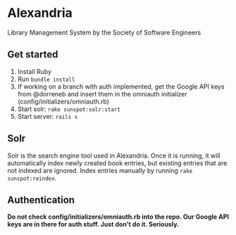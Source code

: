 Alexandria
==========

Library Management System by the Society of Software Engineers

Get started
-----------
1. Install Ruby
2. Run `bundle install`
3. If working on a branch with auth implemented, get the Google API keys from @dorreneb and insert them in the omniauth initializer (config/initializers/omniauth.rb)
4. Start solr: `rake sunspot:solr:start`
5. Start server: `rails s`

Solr
----
Solr is the search engine tool used in Alexandria. Once it is running, it will automatically index newly created book entries, but existing entries that are not indexed are ignored. Index entries manually by running `rake sunspot:reindex`.

Authentication
--------------
**Do not check config/initializers/omniauth.rb into the repo. Our Google API keys are in there for auth stuff. Just don't do it. Seriously.**
